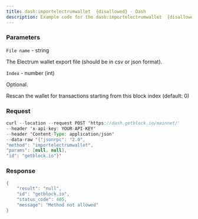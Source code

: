 ```yaml
---
title: dash:importelectrumwallet  {disallowed} - Dash
description: Example code for the dash:importelectrumwallet  {disallowed} json-rpc method. Сomplete guide on how to use dash:importelectrumwallet  {disallowed} json-rpc in GetBlock.io Web3 documentation.
---
```


### Parameters


`File name` - string

The Electrum wallet export file (should be in csv or json format).

`Index` - number (int)

Optional.

Rescan the wallet for transactions starting from this block index
(default: 0)

### Request

``` java
curl --location --request POST 'https://dash.getblock.io/mainnet/' 
--header 'x-api-key: YOUR-API-KEY' 
--header 'Content-Type: application/json' 
--data-raw '{"jsonrpc": "2.0",
"method": "importelectrumwallet",
"params": [null, null],
"id": "getblock.io"}'
```

###  Response

``` java
{
    "result": "null",
    "id": "getblock.io",
    "status_code": 405,
    "message": "Method not allowed"
}
```

